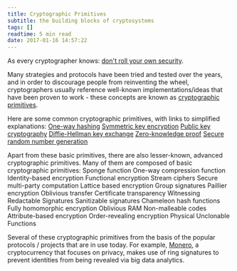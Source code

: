 ```yaml
---
title: Cryptographic Primitives
subtitle: the building blocks of cryptosystems
tags: []
readtime: 5 min read
date: 2017-01-16 14:57:22
---
```


As every cryptographer knows: [don't roll your own security](http://security.stackexchange.com/questions/18197/why-shouldnt-we-roll-our-own).

Many strategies and protocols have been tried and tested over the years, and in order to discourage people from reinventing the wheel, cryptographers usually reference well-known implementations/ideas that have been proven to work - these concepts are known as [cryptographic primitives](https://en.wikipedia.org/wiki/Cryptographic_primitive).

Here are some common cryptographic primitives, with links to simplified explanations:
[One-way hashing](https://www.youtube.com/watch?v=b4b8ktEV4Bg)
[Symmetric key encryption](https://youtu.be/ERp8420ucGs?t=53s)
[Public key cryptography](https://medium.com/@vrypan/explaining-public-key-cryptography-to-non-geeks-f0994b3c2d5#.gaz3mnes8)
[Diffie-Hellman key exchange](https://youtu.be/YEBfamv-_do?t=2m6s)
[Zero-knowledge proof](https://youtu.be/0Sy6nb72gCk?t=3m41s)
[Secure random number generation](http://diamond.boisestate.edu/~liljanab/ISAS/course_materials/BBSpresentation.pdf)

Apart from these basic primitives, there are also lesser-known, advanced cryptographic primitives. Many of them are composed of basic cryptographic primitives:
Sponge function
One-way compression function
Identity-based encryption
Functional encryption
Stream ciphers
Secure multi-party computation
Lattice based encryption
Group signatures
Paillier encryption
Oblivious transfer
Certificate transparency
Witnessing
Redactable Signatures
Sanitizable signatures
Chameleon hash functions
Fully homomorphic encryption
Oblivious RAM
Non-malleable codes
Attribute-based encryption
Order-revealing encryption
Physical Unclonable Functions

Several of these cryptographic primitives from the basis of the popular protocols / projects that are in use today. For example, [Monero](https://getmonero.org/), a cryptocurrency that focuses on privacy, makes use of ring signatures to prevent identities from being revealed via big data analytics.
